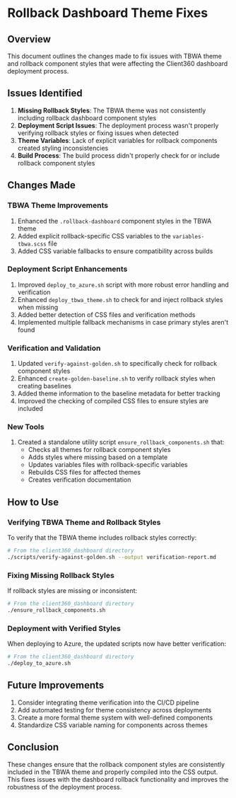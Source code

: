 # Rollback Dashboard Theme Fixes

## Overview
This document outlines the changes made to fix issues with TBWA theme and rollback component styles that were affecting the Client360 dashboard deployment process.

## Issues Identified
1. **Missing Rollback Styles**: The TBWA theme was not consistently including rollback dashboard component styles
2. **Deployment Script Issues**: The deployment process wasn't properly verifying rollback styles or fixing issues when detected
3. **Theme Variables**: Lack of explicit variables for rollback components created styling inconsistencies
4. **Build Process**: The build process didn't properly check for or include rollback component styles

## Changes Made

### TBWA Theme Improvements
1. Enhanced the `.rollback-dashboard` component styles in the TBWA theme
2. Added explicit rollback-specific CSS variables to the `variables-tbwa.scss` file
3. Added CSS variable fallbacks to ensure compatibility across builds

### Deployment Script Enhancements
1. Improved `deploy_to_azure.sh` script with more robust error handling and verification
2. Enhanced `deploy_tbwa_theme.sh` to check for and inject rollback styles when missing
3. Added better detection of CSS files and verification methods
4. Implemented multiple fallback mechanisms in case primary styles aren't found

### Verification and Validation
1. Updated `verify-against-golden.sh` to specifically check for rollback component styles
2. Enhanced `create-golden-baseline.sh` to verify rollback styles when creating baselines
3. Added theme information to the baseline metadata for better tracking
4. Improved the checking of compiled CSS files to ensure styles are included

### New Tools
1. Created a standalone utility script `ensure_rollback_components.sh` that:
   - Checks all themes for rollback component styles
   - Adds styles where missing based on a template
   - Updates variables files with rollback-specific variables
   - Rebuilds CSS files for affected themes
   - Creates verification documentation

## How to Use

### Verifying TBWA Theme and Rollback Styles
To verify that the TBWA theme includes rollback styles correctly:

```bash
# From the client360_dashboard directory
./scripts/verify-against-golden.sh --output verification-report.md
```

### Fixing Missing Rollback Styles
If rollback styles are missing or inconsistent:

```bash
# From the client360_dashboard directory
./ensure_rollback_components.sh
```

### Deployment with Verified Styles
When deploying to Azure, the updated scripts now have better verification:

```bash
# From the client360_dashboard directory
./deploy_to_azure.sh
```

## Future Improvements
1. Consider integrating theme verification into the CI/CD pipeline
2. Add automated testing for theme consistency across deployments
3. Create a more formal theme system with well-defined components
4. Standardize CSS variable naming for components across themes

## Conclusion
These changes ensure that the rollback component styles are consistently included in the TBWA theme and properly compiled into the CSS output. This fixes issues with the dashboard rollback functionality and improves the robustness of the deployment process.